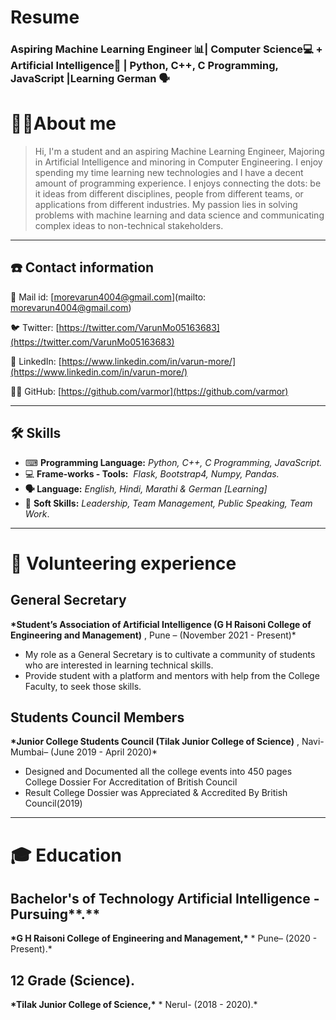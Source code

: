 # Resume

### Aspiring Machine Learning Engineer 📊| Computer Science💻 + Artificial Intelligence🧠 | Python, C++, C Programming, JavaScript |Learning German 🗣

# 👨‍💼About me

> Hi, I'm a student and an aspiring Machine Learning Engineer, Majoring in Artificial Intelligence and minoring in Computer Engineering. I enjoy spending my time learning new technologies and I have a decent amount of programming experience. I enjoys connecting the dots: be it ideas from different disciplines, people from different teams, or applications from different industries. My passion lies in solving problems with machine learning and data science and communicating complex ideas to non-technical stakeholders.

---

## ☎️ Contact information

📧 Mail id: [morevarun4004@gmail.com](mailto: morevarun4004@gmail.com)

🐦 Twitter: [https://twitter.com/VarunMo05163683](https://twitter.com/VarunMo05163683)

🔗 LinkedIn: [https://www.linkedin.com/in/varun-more/](https://www.linkedin.com/in/varun-more/)

👨‍💻 GitHub: [https://github.com/varmor](https://github.com/varmor)

---

## 🛠 Skills

- ⌨ **Programming Language:** _Python, C++, C Programming, JavaScript._
- 💻 **Frame-works - Tools:**  *Flask, Bootstrap4, Numpy, Pandas.*
- **🗣 Language:** _English, Hindi, Marathi & German [Learning]_
- 🤝 **Soft Skills:** _Leadership, Team Management, Public Speaking, Team Work_.

---

# **🔬** Volunteering experience

## General Secretary

**\*Student’s Association of Artificial Intelligence (G H Raisoni College of Engineering and Management)** , Pune – (November 2021 - Present)\*

- My role as a General Secretary is to cultivate a community of students who are interested in learning technical skills.
- Provide student with a platform and mentors with help from the College Faculty, to seek those skills.

## **Students Council Members**

**\*Junior College Students Council (Tilak Junior College of Science)** , Navi-Mumbai– (June 2019 - April 2020)\*

- Designed and Documented all the college events into 450 pages College Dossier For Accreditation of British Council
- Result College Dossier was Appreciated & Accredited By British Council(2019)

---

# 🎓 Education

## **Bachelor's of Technology Artificial Intelligence -** Pursuing**.**

**\*G H Raisoni College of Engineering and Management,\*** \* Pune– (2020 - Present).\*

## **12 Grade (Science).**

**\*Tilak Junior College of Science,\*** \* Nerul- (2018 - 2020).\*
